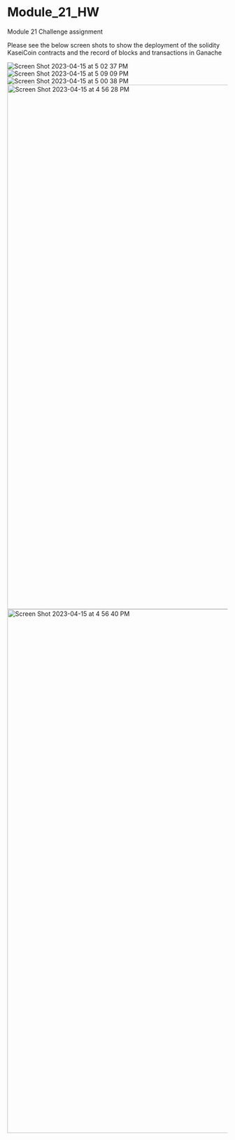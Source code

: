 # Module_21_HW
Module 21 Challenge assignment

Please see the below screen shots to show the deployment of the solidity KaseiCoin contracts and the record of blocks and transactions in Ganache

![Screen Shot 2023-04-15 at 5 02 37 PM](https://user-images.githubusercontent.com/117240889/232257824-abc4bac7-aa37-465d-8876-d160367a424d.png)
![Screen Shot 2023-04-15 at 5 09 09 PM](https://user-images.githubusercontent.com/117240889/232257833-a2e4e2be-a403-4ece-9c2c-44b50ecdc980.png)
![Screen Shot 2023-04-15 at 5 00 38 PM](https://user-images.githubusercontent.com/117240889/232257835-96cc808e-da7b-44aa-8d68-324de823babd.png)
<img width="1199" alt="Screen Shot 2023-04-15 at 4 56 28 PM" src="https://user-images.githubusercontent.com/117240889/232257841-d441cead-2a5f-4509-ad40-8a1e8e7bedd5.png">
<img width="1198" alt="Screen Shot 2023-04-15 at 4 56 40 PM" src="https://user-images.githubusercontent.com/117240889/232257845-81e78a6e-b220-4122-a1c9-1a03d48022f7.png">
